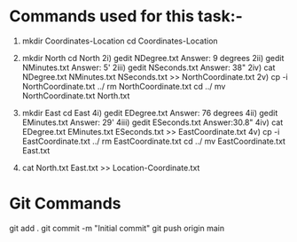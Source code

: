 # Commands used for this task:-
1) mkdir Coordinates-Location
  cd Coordinates-Location
2) mkdir North
  cd North
2i) gedit NDegree.txt
    Answer: 9 degrees
2ii) gedit NMinutes.txt
     Answer: 5'
2iii) gedit NSeconds.txt
      Answer: 38"
2iv) cat NDegree.txt NMinutes.txt NSeconds.txt >> NorthCoordinate.txt
2v) cp -i NorthCoordinate.txt ../
    rm NorthCoordinate.txt
    cd ../
    mv NorthCoordinate.txt North.txt

4) mkdir East
   cd East
4i) gedit EDegree.txt
   Answer: 76 degrees
4ii) gedit EMinutes.txt
   Answer: 29'
4iii) gedit ESeconds.txt
   Answer:30.8"
4iv) cat EDegree.txt EMinutes.txt ESeconds.txt >> EastCoordinate.txt
4v) cp -i EastCoordinate.txt ../
    rm EastCoordinate.txt
    cd ../
    mv EastCoordinate.txt East.txt

5)  cat North.txt East.txt >> Location-Coordinate.txt

# Git Commands

git add .
git commit -m "Initial commit"
git push origin main


   
